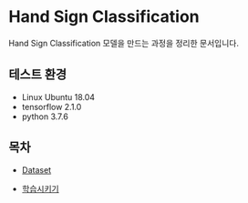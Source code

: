 # Hand Sign Classification

Hand Sign Classification 모델을 만드는 과정을 정리한 문서입니다.

## 테스트 환경

- Linux Ubuntu 18.04
- tensorflow 2.1.0
- python 3.7.6

## 목차

- [Dataset](./dataset)<br>

- [학습시키기](./training)<br>